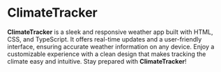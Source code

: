 # ClimateTracker
**ClimateTracker** is a sleek and responsive weather app built with HTML, CSS, and TypeScript. It offers real-time updates and a user-friendly interface, ensuring accurate weather information on any device. Enjoy a customizable experience with a clean design that makes tracking the climate easy and intuitive. Stay prepared with **ClimateTracker**!
